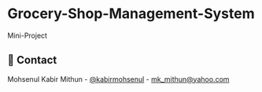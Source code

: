 # Grocery-Shop-Management-System
Mini-Project

<!-- Contact -->
## :handshake: Contact

Mohsenul Kabir Mithun - [@kabirmohsenul](https://twitter.com/kabirmohsenul) - mk_mithun@yahoo.com
